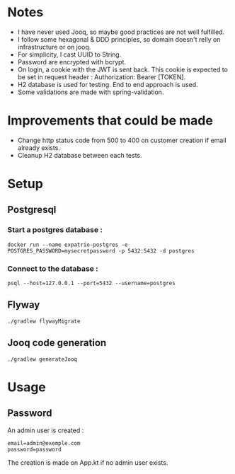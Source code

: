 
# Notes
* I have never used Jooq, so maybe good practices are not well fulfilled.
* I follow some hexagonal & DDD principles, so domain doesn't relly on infrastructure or on jooq.
* For simplicity, I cast UUID to String.
* Password are encrypted with bcrypt.
* On login, a cookie with the JWT is sent back. This cookie is expected to be set in request header : Authorization: Bearer [TOKEN].
* H2 database is used for testing. End to end approach is used.
* Some validations are made with spring-validation.

# Improvements that could be made
* Change http status code from 500 to 400 on customer creation if email already exists.
* Cleanup H2 database between each tests.

# Setup

## Postgresql

### Start a postgres database :
```
docker run --name expatrio-postgres -e POSTGRES_PASSWORD=mysecretpassword -p 5432:5432 -d postgres
```

### Connect to the database :
```
psql --host=127.0.0.1 --port=5432 --username=postgres
```

## Flyway
```
./gradlew flywayMigrate
```

## Jooq code generation
```
./gradlew generateJooq  
```

# Usage

## Password

An admin user is created :
```
email=admin@exemple.com
password=password
```

The creation is made on App.kt if no admin user exists.